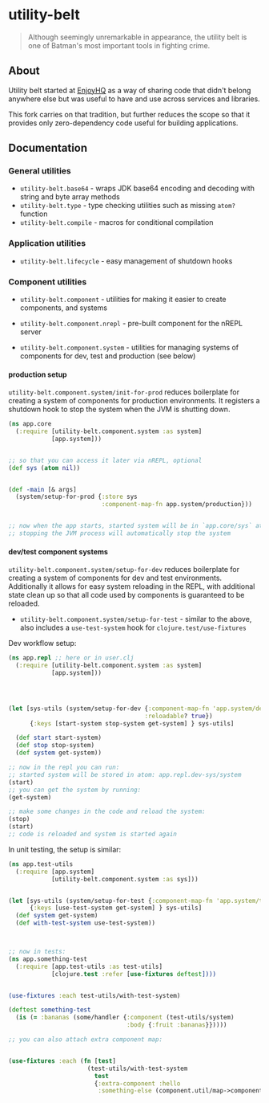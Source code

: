 # utility-belt

> Although seemingly unremarkable in appearance, the utility belt is one of Batman's most important tools in fighting crime.


## About

Utility belt started at [EnjoyHQ](https://github.com/nomnom-insights/nomnom.utility-belt) as a way of sharing code that didn't belong anywhere else but was useful to have and use across services and libraries.

This fork carries on that tradition, but further reduces the scope so that it provides only zero-dependency code useful for building applications.

## Documentation



### General utilities


- `utility-belt.base64` - wraps JDK base64 encoding and decoding with string and byte array methods
- `utility-belt.type` - type checking utilities such as missing `atom?` function
- `utility-belt.compile` - macros for conditional compilation


### Application utilities


- `utility-belt.lifecycle` - easy management of shutdown hooks


### Component utilities


- `utility-belt.component` - utilities for making it easier to create components, and systems
- `utility-belt.component.nrepl` - pre-built component for the nREPL server

- `utility-belt.component.system` - utilities for managing systems of components for dev, test and production (see below)


#### production setup


`utility-belt.component.system/init-for-prod` reduces boilerplate for creating a system of components for production environments. It registers a shutdown hook to stop the system when the JVM is shutting down.

```clojure
(ns app.core
  (:require [utility-belt.component.system :as system]
            [app.system]))


;; so that you can access it later via nREPL, optional
(def sys (atom nil))


(def -main [& args]
  (system/setup-for-prod {:store sys
                          :component-map-fn app.system/production}))


;; now when the app starts, started system will be in `app.core/sys` atom
;; stopping the JVM process will automatically stop the system
```

#### dev/test component systems

`utility-belt.component.system/setup-for-dev` reduces boilerplate for creating a system of components for dev and test environments.
Additionally it allows for easy system reloading in the REPL, with additional state clean up so that all code used by components is guaranteed to be reloaded.
- `utility-belt.component.system/setup-for-test` - similar to the above, also includes a `use-test-system` hook for `clojure.test/use-fixtures`


Dev workflow setup:

```clojure
(ns app.repl ;; here or in user.clj
  (:require [utility-belt.component.system :as system]
            [app.system]))




(let [sys-utils (system/setup-for-dev {:component-map-fn 'app.system/development
                                      :reloadable? true})
      {:keys [start-system stop-system get-system] } sys-utils]

  (def start start-system)
  (def stop stop-system)
  (def system get-system))

;; now in the repl you can run:
;; started system will be stored in atom: app.repl.dev-sys/system
(start)
;; you can get the system by running:
(get-system)

;; make some changes in the code and reload the system:
(stop)
(start)
;; code is reloaded and system is started again
```


In unit testing, the setup is similar:

```clojure
(ns app.test-utils
  (:require [app.system]
            [utility-belt.component.system :as sys]))


(let [sys-utils (system/setup-for-test {:component-map-fn 'app.system/test})
      {:keys [use-test-system get-system] } sys-utils]
  (def system get-system)
  (def with-test-system use-test-system))



;; now in tests:
(ns app.something-test
  (:require [app.test-utils :as test-utils]
            [clojure.test :refer [use-fixtures deftest])))


(use-fixtures :each test-utils/with-test-system)

(deftest something-test
  (is (= :bananas (some/handler {:component (test-utils/system)
                                 :body {:fruit :bananas}}))))

;; you can also attach extra component map:


(use-fixtures :each (fn [test]
                      (test-utils/with-test-system
                        test
                        {:extra-component :hello
                         :something-else (component.util/map->component {:name :something-else})})))

```

